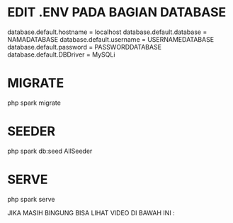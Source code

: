 # EDIT .ENV PADA BAGIAN DATABASE
 database.default.hostname = localhost
 database.default.database = NAMADATABASE
 database.default.username = USERNAMEDATABASE
 database.default.password = PASSWORDDATABASE
 database.default.DBDriver = MySQLi
 
# MIGRATE 
 php spark migrate

# SEEDER
 php spark db:seed AllSeeder

# SERVE
 php spark serve

JIKA MASIH BINGUNG BISA LIHAT VIDEO DI BAWAH INI :

